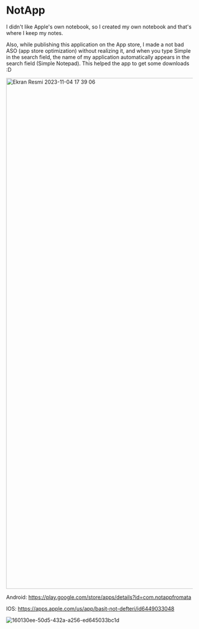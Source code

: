 # NotApp

I didn't like Apple's own notebook, so I created my own notebook and that's where I keep my notes.

Also, while publishing this application on the App store, I made a not bad ASO (app store optimization) without realizing it, and when you type Simple in the search field, the name of my application automatically appears in the search field (Simple Notepad). This helped the app to get some downloads :D

<img width="1380" alt="Ekran Resmi 2023-11-04 17 39 06" src="https://github.com/ahmetares/NotApp/assets/74954488/23fde75f-c6d3-408f-a636-e1e8b84a24bc">


Android:
https://play.google.com/store/apps/details?id=com.notappfromata

IOS:
https://apps.apple.com/us/app/basit-not-defteri/id6449033048



![160130ee-50d5-432a-a256-ed645033bc1d](https://github.com/ahmetares/NotApp/assets/74954488/35758d03-de03-4b5c-88b1-0194c8ed026d)
